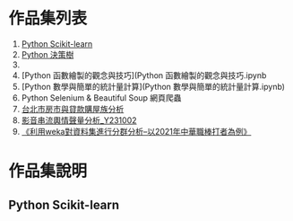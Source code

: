 # 作品集列表
1. [Python Scikit-learn](Scikit_learn_MLPractice.ipynb)
2. [Python 決策樹](Disney+訂閱戶決策樹分析)
3. 
4. [Python 函數繪製的觀念與技巧](Python 函數繪製的觀念與技巧.ipynb
5. [Python 數學與簡單的統計量計算](Python 數學與簡單的統計量計算.ipynb)
6. Python Selenium & Beautiful Soup 網頁爬蟲
7. [台北市房市與貸款購屋族分析](台北市房市與貸款購屋族分析)
8. [影音串流輿情聲量分析_Y231002](影音串流輿情聲量分析_Y231002)
9. [《利用weka對資料集進行分群分析–以2021年中華職棒打者為例》](《利用weka對資料集進行分群分析–以2021年中華職棒打者為例》.docx)


# 作品集說明
## Python Scikit-learn 
